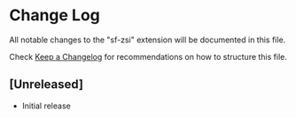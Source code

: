 # Change Log

All notable changes to the "sf-zsi" extension will be documented in this file.

Check [Keep a Changelog](http://keepachangelog.com/) for recommendations on how to structure this file.

## [Unreleased]

- Initial release